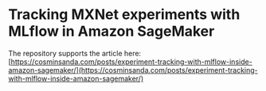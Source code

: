 # Tracking MXNet experiments with MLflow in Amazon SageMaker

The repository supports the article here: [https://cosminsanda.com/posts/experiment-tracking-with-mlflow-inside-amazon-sagemaker/](https://cosminsanda.com/posts/experiment-tracking-with-mlflow-inside-amazon-sagemaker/)
